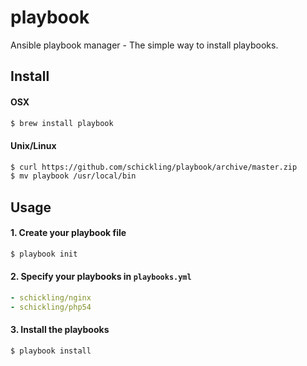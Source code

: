 playbook
========

Ansible playbook manager - The simple way to install playbooks.

## Install

#### OSX
```sh
$ brew install playbook
```

#### Unix/Linux
```sh
$ curl https://github.com/schickling/playbook/archive/master.zip
$ mv playbook /usr/local/bin
```

## Usage

#### 1. Create your playbook file
```sh
$ playbook init
```

#### 2. Specify your playbooks in `playbooks.yml`
```yml
- schickling/nginx
- schickling/php54
```

#### 3. Install the playbooks
```sh
$ playbook install
```


